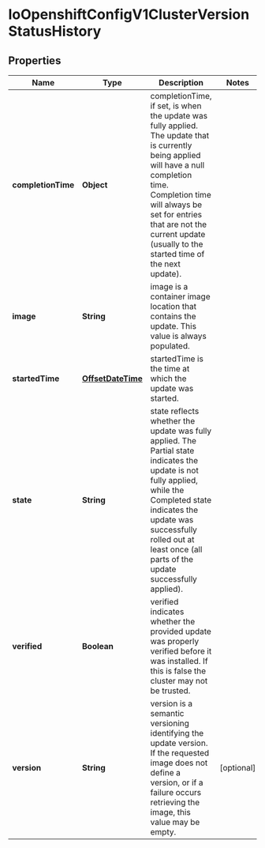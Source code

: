 
# IoOpenshiftConfigV1ClusterVersionStatusHistory

## Properties
Name | Type | Description | Notes
------------ | ------------- | ------------- | -------------
**completionTime** | **Object** | completionTime, if set, is when the update was fully applied. The update that is currently being applied will have a null completion time. Completion time will always be set for entries that are not the current update (usually to the started time of the next update). | 
**image** | **String** | image is a container image location that contains the update. This value is always populated. | 
**startedTime** | [**OffsetDateTime**](OffsetDateTime.md) | startedTime is the time at which the update was started. | 
**state** | **String** | state reflects whether the update was fully applied. The Partial state indicates the update is not fully applied, while the Completed state indicates the update was successfully rolled out at least once (all parts of the update successfully applied). | 
**verified** | **Boolean** | verified indicates whether the provided update was properly verified before it was installed. If this is false the cluster may not be trusted. | 
**version** | **String** | version is a semantic versioning identifying the update version. If the requested image does not define a version, or if a failure occurs retrieving the image, this value may be empty. |  [optional]



